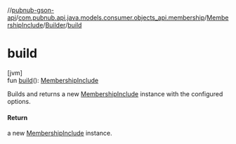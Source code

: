 //[pubnub-gson-api](../../../../index.md)/[com.pubnub.api.java.models.consumer.objects_api.membership](../../index.md)/[MembershipInclude](../index.md)/[Builder](index.md)/[build](build.md)

# build

[jvm]\
fun [build](build.md)(): [MembershipInclude](../index.md)

Builds and returns a new [MembershipInclude](../index.md) instance with the configured options.

#### Return

a new [MembershipInclude](../index.md) instance.
